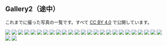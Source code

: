 ## Gallery2（途中）
これまでに撮った写真の一覧です。すべて [CC BY 4.0](https://creativecommons.org/licenses/by/4.0/) で公開しています。

<a href="pile_of_images/light__-3.jpg" data-lightbox="images"><img id="_image2" src="pile_of_images/light__-3.jpg"></a>
<a href="pile_of_images/light__-1.jpg" data-lightbox="images"><img id="_image2" src="pile_of_images/light__-1.jpg"></a>
<a href="pile_of_images/light_-5.jpg" data-lightbox="images"><img id="_image2" src="pile_of_images/light_-5.jpg"></a>
<a href="pile_of_images/light_-3.jpg" data-lightbox="images"><img id="_image2" src="pile_of_images/light_-3.jpg"></a>
<a href="pile_of_images/hi2.jpg" data-lightbox="images"><img id="_image2" src="pile_of_images/hi2.jpg"></a>
<a href="pile_of_images/hi.jpg" data-lightbox="images"><img id="_image2" src="pile_of_images/hi.jpg"></a>
<a href="pile_of_images/hz.jpg" data-lightbox="images"><img id="_image2" src="pile_of_images/hz.jpg"></a>
<a href="pile_of_images/n_light.jpg" data-lightbox="images"><img id="_image2" src="pile_of_images/n_light.jpg"></a>
<a href="pile_of_images/am.jpg" data-lightbox="images"><img id="_image2" src="pile_of_images/am.jpg"></a>
<a href="pile_of_images/k_museum.jpg" data-lightbox="images"><img id="_image2" src="pile_of_images/k_museum.jpg"></a>
<a href="pile_of_images/toppy3.jpg" data-lightbox="images"><img id="_image2" src="pile_of_images/toppy3.jpg"></a>
<a href="pile_of_images/b_line.jpg" data-lightbox="images"><img id="_image2" src="pile_of_images/b_line.jpg"></a>
<a href="pile_of_images/s__.jpg" data-lightbox="images"><img id="_image2" src="pile_of_images/s__.jpg"></a>
<a href="pile_of_images/sign12.jpg" data-lightbox="images"><img id="_image2" src="pile_of_images/sign12.jpg"></a>
<a href="pile_of_images/lake_biwa.jpg" data-lightbox="images"><img id="_image2" src="pile_of_images/lake_biwa.jpg"></a>
<a href="pile_of_images/tree.jpg" data-lightbox="images"><img id="_image2" src="pile_of_images/tree.jpg"></a>
<a href="pile_of_images/s_.jpg" data-lightbox="images"><img id="_image2" src="pile_of_images/s_.jpg"></a>
<a href="pile_of_images/seta_river.jpg" data-lightbox="images"><img id="_image2" src="pile_of_images/seta_river.jpg"></a>
<a href="pile_of_images/k_.jpg" data-lightbox="images"><img id="_image2" src="pile_of_images/k_.jpg"></a>
<a href="pile_of_images/move-4.jpg" data-lightbox="images"><img id="_image2" src="pile_of_images/move-4.jpg"></a>
<a href="pile_of_images/move-2.jpg" data-lightbox="images"><img id="_image2" src="pile_of_images/move-2.jpg"></a>
<a href="pile_of_images/blue26jpg" data-lightbox="images"><img id="_image2" src="pile_of_images/blue26.jpg"></a>
<a href="pile_of_images/water-5.jpg" data-lightbox="images"><img id="_image2" src="pile_of_images/water-5.jpg"></a>
<a href="pile_of_images/water-3.jpg" data-lightbox="images"><img id="_image2" src="pile_of_images/water-3.jpg"></a>
<a href="pile_of_images/water-1.jpg" data-lightbox="images"><img id="_image2" src="pile_of_images/water-1.jpg"></a>
<a href="pile_of_images/b_.jpg" data-lightbox="images"><img id="_image2" src="pile_of_images/b_.jpg"></a>
<a href="pile_of_images/practice-10.jpg" data-lightbox="images"><img id="_image2" src="pile_of_images/practice-10.jpg"></a>
